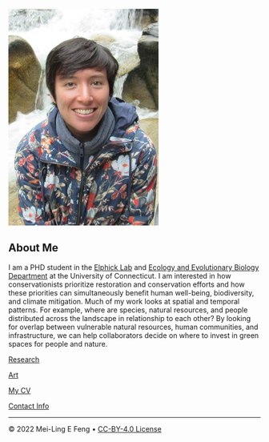 <!--
  <<< Author notes: Header of the course >>>
  Include a 1280×640 image, course title in sentence case, and a concise description in emphasis.
  In your repository settings: enable template repository, add your 1280×640 social image, auto delete head branches.
  Add your open source license, GitHub uses Creative Commons Attribution 4.0 International.
-->

![Image of Mei-Ling Feng](images/headshot.png
"Mei-Ling Feng, profile photo. Mei-Ling has short dark hair and is in her mid twenties. Mei-Ling uses she/they pronouns. Picture shows her standing in front of a waterfall in New Hampshire, USA.")
## About Me
I am a PHD student in the [Elphick Lab](https://elphick.lab.uconn.edu/) and [Ecology and Evolutionary Biology Department](https://eeb.uconn.edu/) at the University of Connecticut. I am interested in how conservationists prioritize restoration and conservation efforts and how these priorities can simultaneously benefit human well-being, biodiversity, and climate mitigation. Much of my work looks at spatial and temporal patterns. For example, where are species, natural resources, and people distributed across the landscape in relationship to each other? By looking for overlap between vulnerable natural resources, human communities, and infrastructure, we can help collaborators decide on where to invest in green spaces for people and nature. 

[Research](research.html)

[Art](art.html)

[My CV](PDFs/Feng_CV_2022.pdf)

[Contact Info](contact-info.html)



<!--
  <<< Author notes: Footer >>>
  Add a link to get support, GitHub status page, code of conduct, license link.
-->

---

&copy; 2022 Mei-Ling E Feng &bull; [CC-BY-4.0 License](https://creativecommons.org/licenses/by/4.0/legalcode)

